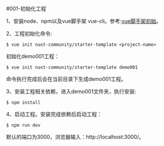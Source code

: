 #001-初始化工程

1、安装node、npm以及vue脚手架 vue-cli。参考:[vue脚手架初始](https://github.com/jiekekeji/MVueWebpack/tree/master/demo001)。

2、工程初始化命令:

```
$ vue init nuxt-community/starter-template <project-name>
```
初始化demo001工程：
```
$ vue init nuxt-community/starter-template demo001
```

命令执行完成后会在当前目录下生成demo001工程。

3、安装工程相关依赖，进入demo001文件夹，执行安装:
```
$ npm install
```

4、启动工程。安装完成依赖后启动工程：
```
$ npm run dev
```
默认的端口为3000，浏览器输入：http://localhost:3000/。
